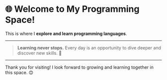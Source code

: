 # 🌐 Welcome to My Programming Space!

This is where I **explore and learn programming languages**.  

---

> **Learning never stops.** Every day is an opportunity to dive deeper and discover new skills. 📘

---

Thank you for visiting! I look forward to growing and learning together in this space. 😊

